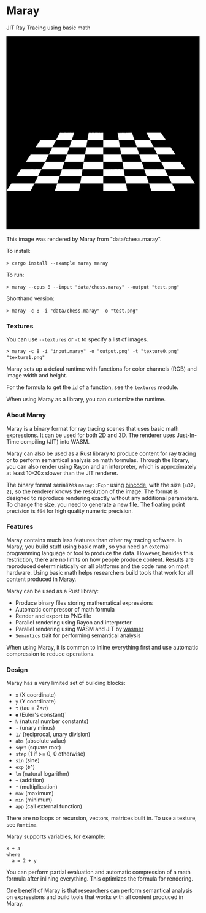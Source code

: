 # Maray
JIT Ray Tracing using basic math

![chess](images/chess.png)

This image was rendered by Maray from "data/chess.maray".

To install:

`> cargo install --example maray maray`

To run:

`> maray --cpus 8 --input "data/chess.maray" --output "test.png"`

Shorthand version:

`> maray -c 8 -i "data/chess.maray" -o "test.png"`

### Textures

You can use `--textures` or `-t` to specify a list of images.

```text
> maray -c 8 -i "input.maray" -o "output.png" -t "texture0.png" "texture1.png"
```

Maray sets up a defaul runtime with functions for color channels (RGB)
and image width and height.

For the formula to get the `id` of a function, see the `textures` module.

When using Maray as a library, you can customize the runtime.

### About Maray

Maray is a binary format for ray tracing scenes that uses basic math expressions.
It can be used for both 2D and 3D. The renderer uses Just-In-Time compiling (JIT) into WASM.

Maray can also be used as a Rust library to produce content for ray tracing or
to perform semantical analysis on math formulas.
Through the library, you can also render using Rayon and an interpreter,
which is approximately at least 10-20x slower than the JIT renderer.

The binary format serializes `maray::Expr` using [bincode](https://crates.io/crates/bincode),
with the size `[u32; 2]`, so the renderer knows the resolution of the image.
The format is designed to reproduce rendering exactly without
any additional parameters.
To change the size, you need to generate a new file.
The floating point precision is `f64` for high quality numeric precision.

### Features

Maray contains much less features than other ray tracing software.
In Maray, you build stuff using basic math, so you need an external
programming language or tool to produce the data.
However, besides this restriction, there are no limits on how people produce content.
Results are reproduced deterministically on all platforms and the code runs on
most hardware. Using basic math helps researchers build tools that work for
all content produced in Maray.

 Maray can be used as a Rust library:

- Produce binary files storing mathematical expressions
- Automatic compressor of math formula
- Render and export to PNG file
- Parallel rendering using Rayon and interpreter
- Parallel rendering using WASM and JIT by [wasmer](https://crates.io/crates/wasmer)
- `Semantics` trait for performing semantical analysis

When using Maray, it is common to inline everything first and use
automatic compression to reduce operations.

### Design

Maray has a very limited set of building blocks:

- `x` (X coordinate)
- `y` (Y coordinate)
- `τ` (tau = 2*𝜋)
- `𝐞` (Euler's constant)`
- `ℕ` (natural number constants)
- `-` (unary minus)
- `1/` (reciprocal, unary division)
- `abs` (absolute value)
- `sqrt` (square root)
- `step` (1 if >= 0, 0 otherwise)
- `sin` (sine)
- `exp` (𝐞^)
- `ln` (natural logarithm)
- `+` (addition)
- `*` (multiplication)
- `max` (maximum)
- `min` (minimum)
- `app` (call external function)

There are no loops or recursion, vectors, matrices built in.
To use a texture, see `Runtime`.

Maray supports variables, for example:

```text
x + a
where
  a = 2 + y
```

You can perform partial evaluation and automatic compression of a math formula
after inlining everything. This optimizes the formula for rendering.

One benefit of Maray is that researchers can perform semantical analysis on
expressions and build tools that works with all content produced in Maray.
